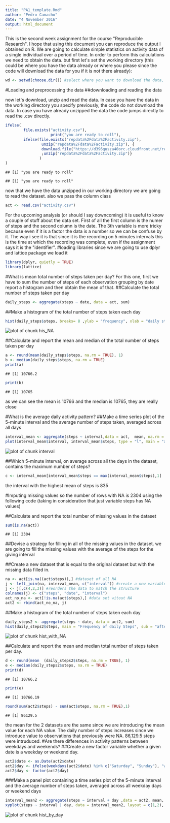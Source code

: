 ```yaml
---
title: "PA1_template.Rmd"
author: "Pedro Camacho"
date: "4 November 2016"
output: html_document
---
```

This is the second week assignment for the course "Reproducible Research". I hope that using this document you can reproduce the output I obtained on R. We are going to calculate simple statistics on activity data of a single individual over a period of time. In order to perform this calculations we need to obtain the data. but first let's set the working directory (this could be where you have the data already or where you please since the code will download the data for you if it is not there already):

```r
wd <- setwd(choose.dir()) #select where you want to download the data, or where you have the data already
```
#Loading and preprocessing the data
##downloading and reading the data

now let's download, unzip and read the data. In case you have the data in the working directory you specify previously, the code do not download the data. In case you have already unzipped the data the code jumps directly to read the .csv directly. 


```r
ifelse(
        file.exists("activity.csv"),
                    print("you are ready to roll"),
        ifelse(file.exists("repdata%2Fdata%2Factivity.zip"),
                unzip("repdata%2Fdata%2Factivity.zip"), {
                download.file("https://d396qusza40orc.cloudfront.net/repdata%2Fdata%2Factivity.zip", destfile = "./repdata%2Fdata%2Factivity.zip")
                ;unzip("repdata%2Fdata%2Factivity.zip")}
               )
)
```

```
## [1] "you are ready to roll"
```

```
## [1] "you are ready to roll"
```
now that we have the data unzipped in our working directory we are going to read the dataset. also we pass the column class

```r
act <- read.csv("activity.csv")
```
For the upcoming analysis (or should I say downcoming) it is useful to know a couple of stuff about the data set. First of all the first column is the numer of steps and the second column is the date. The 3th variable is more tricky because even if it is a factor the data is a number so we can be confuse by it. The way i see it is that since it is the recording on 5 minutes intervals this is the time at which the recording was complete, even if the assignment says it is the "identifier". 
#loading libraries
since we are going to use dplyr and lattice package we load it

```r
library(dplyr, quietly = TRUE)
library(lattice)
```

#What is mean total number of steps taken per day?
For this one, first we have to sum the number of steps of each observation grouping by date report a histogram and then obtain the mean of that.
##Calculate the total number of steps taken per day

```r
daily_steps <- aggregate(steps ~ date, data = act, sum) 
```

##Make a histogram of the total number of steps taken each day

```r
hist(daily_steps$steps, breaks= 8 ,ylab = "frequency", xlab = "daily steps taken", main = "distribution of the steps taken daily in 61 days", col = "lightblue" )
```

![plot of chunk his_NA](figure/his_NA-1.png)

##Calculate and report the mean and median of the total number of steps taken per day

```r
a <- round(mean(daily_steps$steps, na.rm = TRUE), 1)
b <- median(daily_steps$steps, na.rm = TRUE)
print(a)
```

```
## [1] 10766.2
```

```r
print(b)
```

```
## [1] 10765
```
as we can see the mean is 10766 and the median is 10765, they are really close

#What is the average daily activity pattern?
##Make a time series plot of the 5-minute interval and the average number of steps taken, averaged across all days

```r
interval_mean <- aggregate(steps ~ interval,data = act,  mean, na.rm = TRUE)
plot(interval_mean$interval, interval_mean$steps, type = "l", main = "activity thoughout the day", xlab= "time of day", ylab= "number of steps", col = "green")
```

![plot of chunk interval](figure/interval-1.png)

##Which 5-minute interval, on average across all the days in the dataset, contains the maximum number of steps?

```r
c <- interval_mean[interval_mean$steps == max(interval_mean$steps),1]
```
the interval with the highest mean of steps is 835

#Imputing missing values
so the number of rows with NA is 2304 using the following code (taking in consideration that just variable steps has NA values)

##Calculate and report the total number of missing values in the dataset

```r
sum(is.na(act))
```

```
## [1] 2304
```

##Devise a strategy for filling in all of the missing values in the dataset.
we are going to fill the missing values with the average of the steps for the giving interval

##Create a new dataset that is equal to the original dataset but with the missing data filled in.

```r
na <- act[is.na((act$steps)),] #dataset of all NA
j <- left_join(na, interval_mean, c("interval")) #create a new variable with the mean for each row interval
j <- j[,c(4,2,3)] #reorders the data to match the structure
colnames(j) <- c("steps", "date", "interval")
act_no_na <- act[!is.na(act$steps),] #data set witout NA
act2 <- rbind(act_no_na, j)
```

##Make a histogram of the total number of steps taken each day 

```r
daily_steps2 <- aggregate(steps ~ date, data = act2, sum)
hist(daily_steps2$steps, main = "Frequency of daily Steps", sub = "after replacing NA with interval mean", xlab = "number of steps", breaks = 8, col = "lightblue")
```

![plot of chunk hist_with_NA](figure/hist_with_NA-1.png)

##Calculate and report the mean and median total number of steps taken per day.

```r
d <- round(mean  (daily_steps2$steps, na.rm = TRUE), 1)
e <- median(daily_steps2$steps, na.rm = TRUE)
print(d)
```

```
## [1] 10766.2
```

```r
print(e)
```

```
## [1] 10766.19
```

```r
round(sum(act2$steps) - sum(act$steps, na.rm = TRUE),1)
```

```
## [1] 86129.5
```

the mean for the 2 datasets are the same since we are introducing the mean value for each NA value. The daily number of steps increases since we introduce value to observations that previously were NA.  86,129.5 steps were intruduced.
#Are there differences in activity patterns between weekdays and weekends?
##Create a new factor variable whether a given date is a weekday or weekend day.

```r
act2$date <- as.Date(act2$date)
act2$day <- ifelse(weekdays(act2$date) %in% c("Saturday", "Sunday"), "weekend", "weekday")
act2$day <- factor(act2$day)
```
###Make a panel plot containing a time series plot of the 5-minute interval and the average number of steps taken, averaged across all weekday days or weekend days

```r
interval_mean2 <- aggregate(steps ~ interval + day ,data = act2, mean, na.rm = TRUE)
xyplot(steps ~ interval | day, data = interval_mean2, layout = c(1,2), ylab = "Number of steps", xlab = "Interval", type = "l")
```

![plot of chunk hist_by_day](figure/hist_by_day-1.png)
